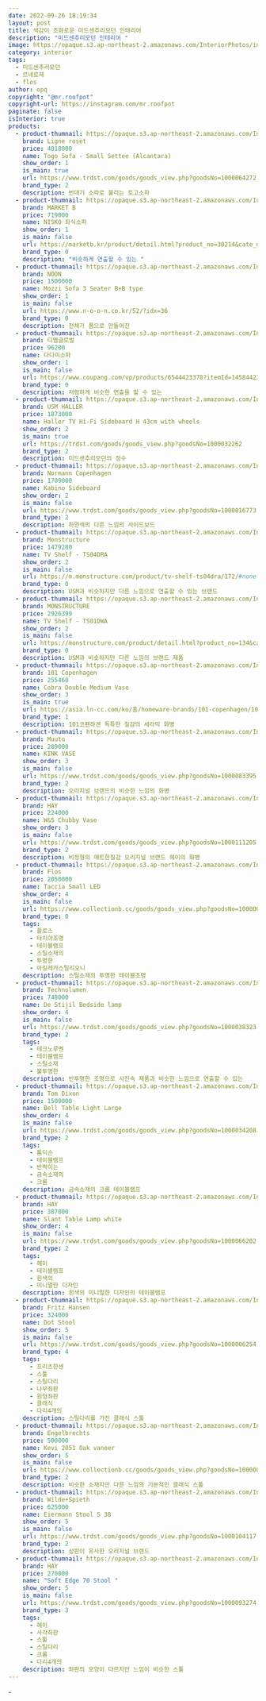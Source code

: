 ```yaml
---
date: 2022-09-26 18:19:34
layout: post
title: 색감이 조화로운 미드센추리모던 인테리어
description: "미드센추리모던 인테리어 "
image: https://opaque.s3.ap-northeast-2.amazonaws.com/InteriorPhotos/instagram-mr.roofpot/1.png
category: interior
tags:
  - 미드센추리모던
  - 르네로제
  - flos
author: opq
copyright: "@mr.roofpot"
copyright-url: https://instagram.com/mr.roofpot
paginate: false
isInterior: true
products:
  - product-thumnail: https://opaque.s3.ap-northeast-2.amazonaws.com/InteriorPhotos/instagram-mr.roofpot/products/ligneroset_sofa.png
    brand: Ligne roset
    price: 4018000
    name: Togo Sofa - Small Settee (Alcantara)
    show_order: 1
    is_main: true
    url: https://www.trdst.com/goods/goods_view.php?goodsNo=1000064272
    brand_type: 2
    description: 번데기 소파로 불리는 토고소파
  - product-thumnail: https://opaque.s3.ap-northeast-2.amazonaws.com/InteriorPhotos/instagram-mr.roofpot/products/marketbniskosofa.png
    brand: MARKET B
    price: 719000
    name: NISKO 좌식소파
    show_order: 1
    is_main: false
    url: https://marketb.kr/product/detail.html?product_no=30214&cate_no=624&display_group=1
    brand_type: 0
    description: "비슷하게 연출할 수 있는 "
  - product-thumnail: https://opaque.s3.ap-northeast-2.amazonaws.com/InteriorPhotos/instagram-mr.roofpot/products/noonsofa.png
    brand: NOON
    price: 1500000
    name: Mozzi Sofa 3 Seater B+B type
    show_order: 1
    is_main: false
    url: https://www.n-o-o-n.co.kr/52/?idx=36
    brand_type: 0
    description: 전체가 폼으로 만들어진
  - product-thumnail: https://opaque.s3.ap-northeast-2.amazonaws.com/InteriorPhotos/instagram-mr.roofpot/products/%E1%84%83%E1%85%A1%E1%84%83%E1%85%A1%E1%84%86%E1%85%B5.png
    brand: 디엠글로벌
    price: 96200
    name: 다다미소파
    show_order: 1
    is_main: false
    url: https://www.coupang.com/vp/products/6544423378?itemId=14584423267&vendorItemId=81826472355&q=%EC%A2%8C%EC%8B%9D+%EC%86%8C%ED%8C%8C&itemsCount=36&searchId=631f4a811a244b0dbd9c58ba4af0f9ce&rank=31&isAddedCart=
    brand_type: 0
    description: 저렴하게 비슷한 연출을 할 수 있는
  - product-thumnail: https://opaque.s3.ap-northeast-2.amazonaws.com/InteriorPhotos/instagram-mr.roofpot/products/usmhaller.png
    brand: USM HALLER
    price: 1873000
    name: Haller TV Hi-Fi Sideboard H 43cm with wheels
    show_order: 2
    is_main: true
    url: https://trdst.com/goods/goods_view.php?goodsNo=1000032262
    brand_type: 2
    description: 미드센추리모던의 정수
  - product-thumnail: https://opaque.s3.ap-northeast-2.amazonaws.com/InteriorPhotos/instagram-mr.roofpot/products/normanncph.png
    brand: Normann Copenhagen
    price: 1709000
    name: Kabino Sideboard
    show_order: 2
    is_main: false
    url: https://www.trdst.com/goods/goods_view.php?goodsNo=1000016773
    brand_type: 2
    description: 하얀색의 다른 느낌의 사이드보드
  - product-thumnail: https://opaque.s3.ap-northeast-2.amazonaws.com/InteriorPhotos/instagram-mr.roofpot/products/tvshelfmonstructure1.png
    brand: Monstructure
    price: 1479280
    name: TV Shelf - TS04DRA
    show_order: 2
    is_main: false
    url: https://m.monstructure.com/product/tv-shelf-ts04dra/172/#none
    brand_type: 0
    description: USM과 비슷하지만 다른 느낌으로 연출할 수 있는 브랜드
  - product-thumnail: https://opaque.s3.ap-northeast-2.amazonaws.com/InteriorPhotos/instagram-mr.roofpot/products/tvshelfmonstructure2.png
    brand: MONSTRUCTURE
    price: 2926399
    name: TV Shelf - TS01DWA
    show_order: 2
    is_main: false
    url: https://monstructure.com/product/detail.html?product_no=134&cate_no=70&display_group=1
    brand_type: 0
    description: USM과 비슷하지만 다른 느낌의 브랜드 제품
  - product-thumnail: https://opaque.s3.ap-northeast-2.amazonaws.com/InteriorPhotos/instagram-mr.roofpot/products/vasecopenhagen.png
    brand: 101 Copenhagen
    price: 255460
    name: Cobra Double Medium Vase
    show_order: 3
    is_main: true
    url: https://asia.ln-cc.com/ko/홈/homeware-brands/101-copenhagen/101-copenhagen-cobra-double-medium-vase-in-white-wps0670292whi.html?cgid=101-copenhagen
    brand_type: 1
    description: 101코펜하겐 독특한 질감의 세라믹 화병
  - product-thumnail: https://opaque.s3.ap-northeast-2.amazonaws.com/InteriorPhotos/instagram-mr.roofpot/products/muutovase.png
    brand: Muuto
    price: 289000
    name: KINK VASE
    show_order: 3
    is_main: false
    url: https://www.trdst.com/goods/goods_view.php?goodsNo=1000083395
    brand_type: 2
    description: 오리지널 브랜드의 비슷한 느낌의 화병
  - product-thumnail: https://opaque.s3.ap-northeast-2.amazonaws.com/InteriorPhotos/instagram-mr.roofpot/products/hayvase.png
    brand: HAY
    price: 224000
    name: W&S Chubby Vase
    show_order: 3
    is_main: false
    url: https://www.trdst.com/goods/goods_view.php?goodsNo=1000111205
    brand_type: 2
    description: 비정형의 매트한질감 오리지널 브랜드 헤이의 화병
  - product-thumnail: https://opaque.s3.ap-northeast-2.amazonaws.com/InteriorPhotos/instagram-mr.roofpot/products/flos.png
    brand: Flos
    price: 2050000
    name: Taccia Small LED
    show_order: 4
    is_main: false
    url: https://www.collectionb.cc/goods/goods_view.php?goodsNo=1000002455&gclid=Cj0KCQjwrs2XBhDjARIsAHVymmSt-dounREAU0f9Vm2i1B9mgzWPX96seJHP7M6odkAi1U88l7__lkUaAm0wEALw_wcB
    brand_type: 0
    tags:
      - 플로스
      - 타치아조명
      - 테이블램프
      - 스틸소재의
      - 투명한
      - 아킬레카스틸리오니
    description: 스틸소재의 투명한 테이블조명
  - product-thumnail: https://opaque.s3.ap-northeast-2.amazonaws.com/InteriorPhotos/instagram-mr.roofpot/products/tecnolumen.png
    brand: Technolumen
    price: 748000
    name: De Stijil Bedside lamp
    show_order: 4
    is_main: false
    url: https://www.trdst.com/goods/goods_view.php?goodsNo=1000038323
    brand_type: 2
    tags:
      - 테크노루멘
      - 테이블램프
      - 스틸소재
      - 불투명한
    description: 반투명한 조명으로 사진속 제품과 비슷한 느낌으로 연출할 수 있는
  - product-thumnail: https://opaque.s3.ap-northeast-2.amazonaws.com/InteriorPhotos/instagram-mr.roofpot/products/tomdixon.png
    brand: Tom Dixon
    price: 1509000
    name: Bell Table Light Large
    show_order: 4
    is_main: false
    url: https://www.trdst.com/goods/goods_view.php?goodsNo=1000034208
    brand_type: 2
    tags:
      - 톰딕슨
      - 테이블램프
      - 반짝이는
      - 금속소재의
      - 크롬
    description: 금속소재의 크롬 테이블램프
  - product-thumnail: https://opaque.s3.ap-northeast-2.amazonaws.com/InteriorPhotos/instagram-mr.roofpot/products/hay.png
    brand: HAY
    price: 387000
    name: Slant Table Lamp white
    show_order: 4
    is_main: false
    url: https://www.trdst.com/goods/goods_view.php?goodsNo=1000066202
    brand_type: 2
    tags:
      - 헤이
      - 테이블램프
      - 흰색의
      - 미니멀한 디자인
    description: 흰색의 미니멀한 디자인의 테이블램프
  - product-thumnail: https://opaque.s3.ap-northeast-2.amazonaws.com/InteriorPhotos/instagram-mr.roofpot/products/fritzhansenchair.png
    brand: Fritz Hansen
    price: 324000
    name: Dot Stool
    show_order: 5
    is_main: false
    url: https://www.trdst.com/goods/goods_view.php?goodsNo=1000006254
    brand_type: 4
    tags:
      - 프리츠한센
      - 스툴
      - 스틸다리
      - 나무좌판
      - 원형좌판
      - 클래식
      - 다리4개의
    description: 스틸다리를 가진 클래식 스툴
  - product-thumnail: https://opaque.s3.ap-northeast-2.amazonaws.com/InteriorPhotos/instagram-mr.roofpot/products/engelbrechts.png
    brand: Engelbrechts
    price: 500000
    name: Kevi 2051 Oak vaneer
    show_order: 5
    is_main: false
    url: https://www.collectionb.cc/goods/goods_view.php?goodsNo=1000000671
    brand_type: 2
    description: 비슷한 소재지만 다른 느낌의 기본적인 클래식 스툴
  - product-thumnail: https://opaque.s3.ap-northeast-2.amazonaws.com/InteriorPhotos/instagram-mr.roofpot/products/wildespieth.png
    brand: Wilde+Spieth
    price: 625000
    name: Eiermann Stool S 38
    show_order: 5
    is_main: false
    url: https://www.trdst.com/goods/goods_view.php?goodsNo=1000104117
    brand_type: 2
    description: 상판이 유사한 오리지널 브랜드
  - product-thumnail: https://opaque.s3.ap-northeast-2.amazonaws.com/InteriorPhotos/instagram-mr.roofpot/products/haychair.png
    brand: HAY
    price: 270000
    name: "Soft Edge 70 Stool "
    show_order: 5
    is_main: false
    url: https://www.trdst.com/goods/goods_view.php?goodsNo=1000093274
    brand_type: 3
    tags:
      - 헤이
      - 사각좌판
      - 스툴
      - 스틸다리
      - 크롬
      - 다리4개의
    description: 좌판의 모양이 다르지만 느낌이 비슷한 스툴
---
```

\-